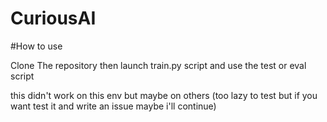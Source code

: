 # CuriousAI

#How to use

Clone The repository
then launch train.py script
and use the test or eval script

this didn't work on this env but maybe on others
(too lazy to test but if you want test it and write an issue maybe i'll continue)
